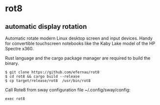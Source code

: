 # rot8

## automatic display rotation

Automatic rotate modern Linux desktop screen and input devices. Handy for
convertible touchscreen notebooks like the Kaby Lake model of the HP Spectre x360.

Rust language and the cargo package manager are required to build the binary.

```
$ git clone https://github.com/efernau/rot8
$ cd rot8 && cargo build --release
$ cp target/release/rot8  /usr/bin/rot8
```

Call Rote8 from sway configuration file ~/.config/sway/config:

```
exec rot8
```
